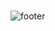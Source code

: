 ### 


![footer](https://capsule-render.vercel.app/api?type=waving&color=_hexcode=#7373D7&height=300&section=header&text=capsule%20render&fontSize=90)
